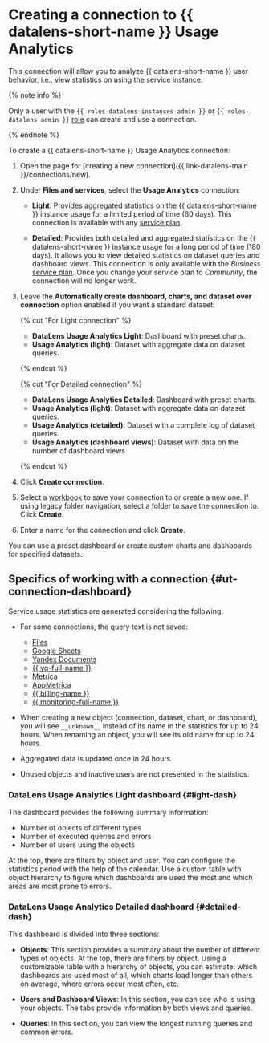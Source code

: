 
# Creating a connection to {{ datalens-short-name }} Usage Analytics

This connection will allow you to analyze {{ datalens-short-name }} user behavior, i.e., view statistics on using the service instance.

{% note info %}

Only a user with the `{{ roles-datalens-instances-admin }}` or `{{ roles-datalens-admin }}` [role](../../security/roles.md#service-roles) can create and use a connection.

{% endnote %}


To create a {{ datalens-short-name }} Usage Analytics connection:

1. Open the page for [creating a new connection]({{ link-datalens-main }}/connections/new).

1. Under **Files and services**, select the **Usage Analytics** connection:

   * **Light**: Provides aggregated statistics on the {{ datalens-short-name }} instance usage for a limited period of time (60 days). This connection is available with any [service plan](../../pricing.md#service-plans).

   * **Detailed**: Provides both detailed and aggregated statistics on the {{ datalens-short-name }} instance usage for a long period of time (180 days). It allows you to view detailed statistics on dataset queries and dashboard views. This connection is only available with the _Business_ [service plan](../../pricing.md#service-plans). Once you change your service plan to _Community_, the connection will no longer work.

1. Leave the **Automatically create dashboard, charts, and dataset over connection** option enabled if you want a standard dataset:

   {% cut "For Light connection" %}

   * **DataLens Usage Analytics Light**: Dashboard with preset charts.
   * **Usage Analytics (light)**: Dataset with aggregate data on dataset queries.

   {% endcut %}

   {% cut "For Detailed connection" %}

   * **DataLens Usage Analytics Detailed**: Dashboard with preset charts.
   * **Usage Analytics (light)**: Dataset with aggregate data on dataset queries.
   * **Usage Analytics (detailed)**: Dataset with a complete log of dataset queries.
   * **Usage Analytics (dashboard views)**: Dataset with data on the number of dashboard views.

   {% endcut %}

1. Click **Create connection**.
1. Select a [workbook](../../workbooks-collections/index.md) to save your connection to or create a new one. If using legacy folder navigation, select a folder to save the connection to. Click **Create**.
1. Enter a name for the connection and click **Create**.


You can use a preset dashboard or create custom charts and dashboards for specified datasets.


## Specifics of working with a connection {#ut-connection-dashboard}


Service usage statistics are generated considering the following:

* For some connections, the query text is not saved:

   * [Files](create-file.md)
   * [Google Sheets](create-google-sheets.md)
   * [Yandex Documents](create-yadocs.md)
   * [{{ yq-full-name }}](create-yandex-query.md)
   * [Metrica](create-metrica-api.md)
   * [AppMetrica](create-appmetrica.md)
   * [{{ billing-name }}](create-cloud-billing.md)
   * [{{ monitoring-full-name }}](create-monitoring.md)

* When creating a new object (connection, dataset, chart, or dashboard), you will see `__unknown__` instead of its name in the statistics for up to 24 hours. When renaming an object, you will see its old name for up to 24 hours.
* Aggregated data is updated once in 24 hours.
* Unused objects and inactive users are not presented in the statistics.

### DataLens Usage Analytics Light dashboard {#light-dash}

The dashboard provides the following summary information:

* Number of objects of different types
* Number of executed queries and errors
* Number of users using the objects

At the top, there are filters by object and user. You can configure the statistics period with the help of the calendar. Use a custom table with object hierarchy to figure which dashboards are used the most and which areas are most prone to errors.

### DataLens Usage Analytics Detailed dashboard {#detailed-dash}

This dashboard is divided into three sections:

* **Objects**: This section provides a summary about the number of different types of objects. At the top, there are filters by object. Using a customizable table with a hierarchy of objects, you can estimate: which dashboards are used most of all, which charts load longer than others on average, where errors occur most often, etc.

* **Users and Dashboard Views**: In this section, you can see who is using your objects. The tabs provide information by both views and queries.

* **Queries**: In this section, you can view the longest running queries and common errors.

